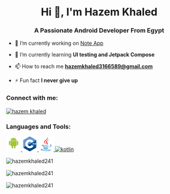 <h1 align="center">Hi 👋, I'm Hazem Khaled</h1>
<h3 align="center">A Passionate Android Developer From Egypt</h3>

- 🔭 I’m currently working on [Note App](https://github.com/hazemkhaled241/Compose-Note-App)

- 🌱 I’m currently learning **UI testing and Jetpack Compose**

- 📫 How to reach me **hazemkhaled3166589@gmail.com**

- ⚡ Fun fact **I never give up**

<h3 align="left">Connect with me:</h3>
<p align="left">
<a href="https://linkedin.com/in/hazem khaled" target="blank"><img align="center" src="https://raw.githubusercontent.com/rahuldkjain/github-profile-readme-generator/master/src/images/icons/Social/linked-in-alt.svg" alt="hazem khaled" height="30" width="40" /></a>
</p>

<h3 align="left">Languages and Tools:</h3>
<p align="left"> <a href="https://developer.android.com" target="_blank" rel="noreferrer"> <img src="https://raw.githubusercontent.com/devicons/devicon/master/icons/android/android-original-wordmark.svg" alt="android" width="40" height="40"/> </a> <a href="https://www.w3schools.com/cpp/" target="_blank" rel="noreferrer"> <img src="https://raw.githubusercontent.com/devicons/devicon/master/icons/cplusplus/cplusplus-original.svg" alt="cplusplus" width="40" height="40"/> </a> <a href="https://www.java.com" target="_blank" rel="noreferrer"> <img src="https://raw.githubusercontent.com/devicons/devicon/master/icons/java/java-original.svg" alt="java" width="40" height="40"/> </a> <a href="https://kotlinlang.org" target="_blank" rel="noreferrer"> <img src="https://www.vectorlogo.zone/logos/kotlinlang/kotlinlang-icon.svg" alt="kotlin" width="40" height="40"/> </a> </p>

<p><img align="center" src="https://github-readme-stats.vercel.app/api/top-langs?username=hazemkhaled241&show_icons=true&locale=en&layout=compact" alt="hazemkhaled241" /></p>

<p><img align="center" src="https://github-readme-streak-stats.herokuapp.com/?user=hazemkhaled241&" alt="hazemkhaled241" /></p>
<p><img align="center" src="https://github-readme-streak-stats.herokuapp.com/?user=hazemkhaled241&" alt="hazemkhaled241" /></p>
